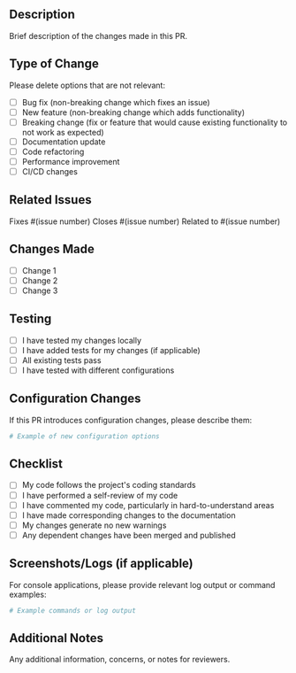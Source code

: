 ## Description
Brief description of the changes made in this PR.

## Type of Change
Please delete options that are not relevant:

- [ ] Bug fix (non-breaking change which fixes an issue)
- [ ] New feature (non-breaking change which adds functionality)
- [ ] Breaking change (fix or feature that would cause existing functionality to not work as expected)
- [ ] Documentation update
- [ ] Code refactoring
- [ ] Performance improvement
- [ ] CI/CD changes

## Related Issues
Fixes #(issue number)
Closes #(issue number)
Related to #(issue number)

## Changes Made
- [ ] Change 1
- [ ] Change 2
- [ ] Change 3

## Testing
- [ ] I have tested my changes locally
- [ ] I have added tests for my changes (if applicable)
- [ ] All existing tests pass
- [ ] I have tested with different configurations

## Configuration Changes
If this PR introduces configuration changes, please describe them:

```yaml
# Example of new configuration options
```

## Checklist
- [ ] My code follows the project's coding standards
- [ ] I have performed a self-review of my code
- [ ] I have commented my code, particularly in hard-to-understand areas
- [ ] I have made corresponding changes to the documentation
- [ ] My changes generate no new warnings
- [ ] Any dependent changes have been merged and published

## Screenshots/Logs (if applicable)
For console applications, please provide relevant log output or command examples:

```bash
# Example commands or log output
```

## Additional Notes
Any additional information, concerns, or notes for reviewers.
